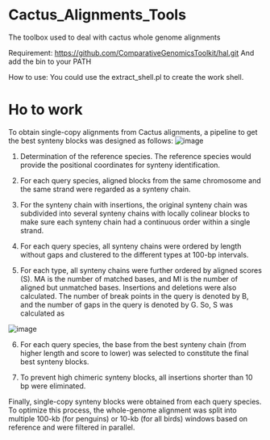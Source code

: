 # Cactus_Alignments_Tools
The toolbox used to deal with cactus whole genome alignments

Requirement:
https://github.com/ComparativeGenomicsToolkit/hal.git
And add the bin to your PATH

How to use:
You could use the extract_shell.pl to create the work shell. 


# Ho to work
To obtain single-copy alignments from Cactus alignments, a pipeline to get the best synteny blocks was designed as follows:
![image](https://user-images.githubusercontent.com/9262911/139777521-502855a7-4b0d-46e6-a2d2-9a18132f111c.png)

1. Determination of the reference species. The reference species would provide the positional coordinates for synteny identification. 

2. For each query species, aligned blocks from the same chromosome and the same strand were regarded as a synteny chain.

3. For the synteny chain with insertions, the original synteny chain was subdivided into several synteny chains with locally colinear blocks to make sure each synteny chain had a continuous order within a single strand.

4. For each query species, all synteny chains were ordered by length without gaps and clustered to the different types at 100-bp intervals.

5. For each type, all synteny chains were further ordered by aligned scores (S). MA is the number of matched bases, and MI is the number of aligned but unmatched bases. Insertions and deletions were also calculated. The number of break points in the query is denoted by B, and the number of gaps in the query is denoted by G. So, S was calculated as

![image](https://user-images.githubusercontent.com/9262911/139777602-83cdbc40-1347-478b-b7a4-728fb48afde2.png)

6. For each query species, the base from the best synteny chain (from higher length and score to lower) was selected to constitute the final best synteny blocks.

7. To prevent high chimeric synteny blocks, all insertions shorter than 10 bp were eliminated.

Finally, single-copy synteny blocks were obtained from each query species. To optimize this process, the whole-genome alignment was split into multiple 100-kb (for penguins) or 10-kb (for all birds) windows based on reference and were filtered in parallel.
